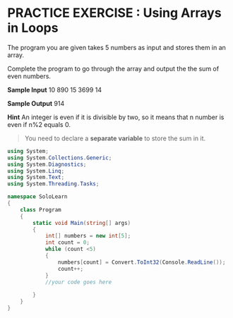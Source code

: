 # PRACTICE EXERCISE : Using Arrays in Loops 

The program you are given takes 5 numbers as input and stores them in an array.

Complete the program to go through the array and output the the sum of even numbers.

**Sample Input**
10
890
15
3699
14

**Sample Output**
914

**Hint**
An integer is even if it is divisible by two, so it means that n number is even if n%2 equals 0.

> You need to declare a **separate variable** to store the sum in it.

```cs
using System;
using System.Collections.Generic;
using System.Diagnostics;
using System.Linq;
using System.Text;
using System.Threading.Tasks;

namespace SoloLearn
{
    class Program
    {
        static void Main(string[] args)
        {
            int[] numbers = new int[5];
            int count = 0;
            while (count <5)
            {
                numbers[count] = Convert.ToInt32(Console.ReadLine());
                count++;
            }
            //your code goes here
            
        }
    }
}
```